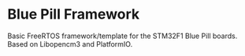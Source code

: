 # Blue Pill Framework
Basic FreeRTOS framework/template for the STM32F1 Blue Pill boards. Based on Libopencm3 and PlatformIO.
